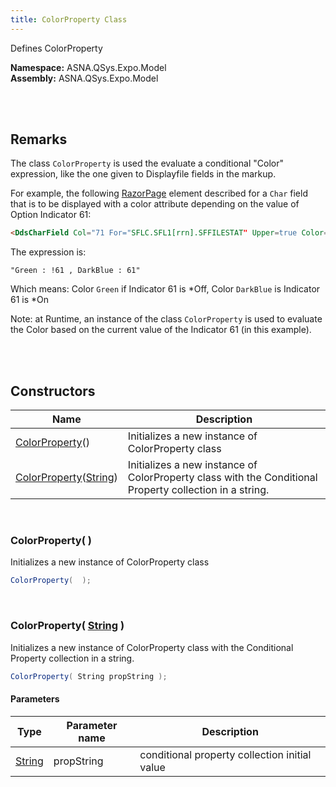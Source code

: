 ```yaml
---
title: ColorProperty Class
---
```


<style>
tr td:first-child {
    white-space: nowrap;
}
</style>

Defines ColorProperty

**Namespace:** ASNA.QSys.Expo.Model <br/>
**Assembly:** ASNA.QSys.Expo.Model

<br>
<br>

## Remarks

The class `ColorProperty` is used the evaluate a conditional "Color" expression, like the one given to Displayfile fields in the markup.

For example, the following [RazorPage](https://docs.microsoft.com/en-us/aspnet/core/razor-pages/) element described for a `Char` field that is to be displayed with a color attribute depending on the value of Option Indicator 61: 

```html
<DdsCharField Col="71 For="SFLC.SFL1[rrn].SFFILESTAT" Upper=true Color="Green : !61 , DarkBlue : 61" />
```

The expression is:
```
"Green : !61 , DarkBlue : 61"
```

Which means: Color `Green` if Indicator 61 is *Off, Color `DarkBlue` is Indicator 61 is *On

Note: at Runtime, an instance of the class `ColorProperty` is used to evaluate the Color based on the current value of the Indicator 61 (in this example).

<br>
<br>

## Constructors

| Name |  Description 
| --- | --- 
| [ColorProperty](#colorproperty)() | Initializes a new instance of ColorProperty class 
| [ColorProperty](#colorpropertystring)([String](https://docs.microsoft.com/en-us/dotnet/api/system.string)) | Initializes a new instance of ColorProperty class with the Conditional Property collection in a string. 

<br>

### ColorProperty(  )

Initializes a new instance of ColorProperty class

```cs
ColorProperty(  );
```


<br>

### ColorProperty( [String](https://docs.microsoft.com/en-us/dotnet/api/system.string) )

Initializes a new instance of ColorProperty class with the Conditional Property collection in a string.

```cs
ColorProperty( String propString );
```

#### Parameters

| Type | Parameter name | Description
| --- | --- | ---
| [String](https://docs.microsoft.com/en-us/dotnet/api/system.string) | propString | conditional property collection initial value 

<br>


<br>
<br>

